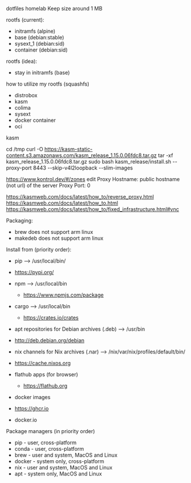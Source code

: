 dotfiles
homelab
Keep size around 1 MB

rootfs (current):
 - initramfs (alpine)
 - base (debian:stable)
 - sysext_1 (debian:sid)
 - container (debian:sid)

rootfs (idea):
 - stay in initramfs (base)

how to utilize my rootfs (squashfs)
 - distrobox
 - kasm
 - colima
 - sysext
 - docker container
 - oci

kasm

cd /tmp
curl -O https://kasm-static-content.s3.amazonaws.com/kasm_release_1.15.0.06fdc8.tar.gz
tar -xf kasm_release_1.15.0.06fdc8.tar.gz
sudo bash kasm_release/install.sh --proxy-port 8443 --skip-v4l2loopback --slim-images

https://www.kontrol.dev/#/zones
edit
Proxy Hostname: public hostname (not url) of the server
Proxy Port: 0

https://kasmweb.com/docs/latest/how_to/reverse_proxy.html
https://kasmweb.com/docs/latest/how_to.html
https://kasmweb.com/docs/latest/how_to/fixed_infrastructure.html#vnc

Packaging:
 - brew does not support arm linux
 - makedeb does not support arm linux

Install from (priority order):
 - pip --> /usr/local/bin/
  - https://pypi.org/

 - npm --> /usr/local/bin
   - https://www.npmjs.com/package

 - cargo --> /usr/local/bin
   - https://crates.io/crates

 - apt repositories for Debian archives (.deb) --> /usr/bin
  - http://deb.debian.org/debian

 - nix channels for Nix archives (.nar) --> /nix/var/nix/profiles/default/bin/
  - https://cache.nixos.org

 - flathub apps (for browser)
   - https://flathub.org

 - docker images
  - https://ghcr.io
  - docker.io

Package managers (in priority order)
 - pip - user, cross-platform
 - conda - user, cross-platform
 - brew - user and system, MacOS and Linux
 - docker - system only, cross-platform
 - nix - user and system, MacOS and Linux
 - apt - system only, MacOS and Linux
